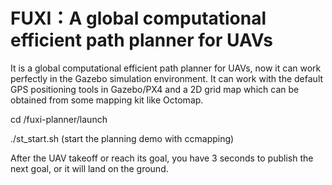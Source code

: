 # FUXI：A global computational efficient path planner for UAVs
It is a global computational efficient path planner for UAVs, now it can work perfectly in the Gazebo simulation environment. It can work with the default GPS positioning tools in Gazebo/PX4 and a 2D grid map which can be obtained from some mapping kit like Octomap.

cd /fuxi-planner/launch

./st_start.sh  (start the planning demo with ccmapping)

After the UAV takeoff or reach its goal, you have 3 seconds to publish the next goal, or it will land on the ground.

